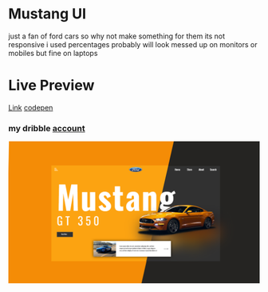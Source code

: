 # Mustang UI
just a fan of ford cars so why not make something for them
its not responsive i used percentages probably will look messed up on monitors or mobiles but fine on laptops

# Live Preview
[Link](https://big-yoshi.github.io/Mustang-ui/)
[codepen](https://codepen.io/fugi/full/pogBzBJ)
### my dribble [account](https://dribbble.com/hema209)
![](https://raw.githubusercontent.com/big-yoshi/mustang-ui/master/assets/ui.png)


